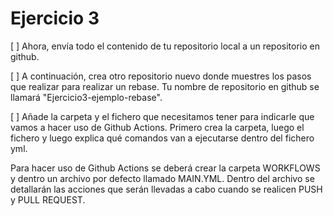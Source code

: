 Ejercicio 3
===========

[ ] Ahora, envía todo el contenido de tu repositorio local a un repositorio en github.

[ ] A continuación, crea otro repositorio nuevo donde muestres los pasos que realizar para realizar un rebase. Tu nombre de repositorio en github se llamará "Ejercicio3-ejemplo-rebase".

[ ] Añade la carpeta y el fichero que necesitamos tener para indicarle que vamos a hacer uso de Github Actions. Primero crea la carpeta, luego el fichero y luego explica qué comandos van a ejecutarse dentro del fichero yml. 

Para hacer uso de Github Actions se deberá crear la carpeta WORKFLOWS y dentro un archivo por defecto llamado MAIN.YML. 
Dentro del archivo se detallarán las acciones que serán llevadas a cabo cuando se realicen PUSH y PULL REQUEST.

